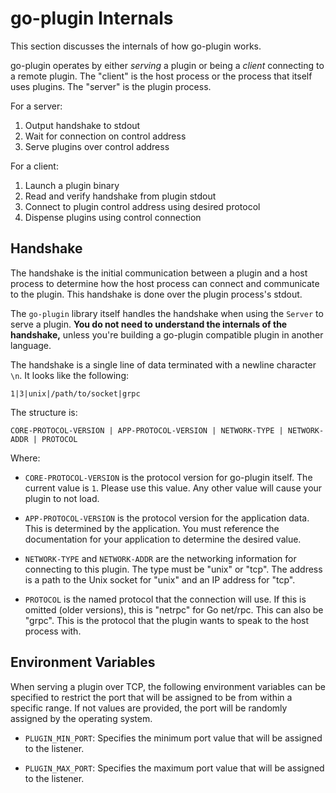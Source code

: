 # go-plugin Internals

This section discusses the internals of how go-plugin works.

go-plugin operates by either _serving_ a plugin or being a _client_
connecting to a remote plugin. The "client" is the host process or the
process that itself uses plugins. The "server" is the plugin process.

For a server:

  1. Output handshake to stdout
  2. Wait for connection on control address
  3. Serve plugins over control address

For a client:

  1. Launch a plugin binary
  2. Read and verify handshake from plugin stdout
  3. Connect to plugin control address using desired protocol
  4. Dispense plugins using control connection

## Handshake

The handshake is the initial communication between a plugin and a host
process to determine how the host process can connect and communicate to
the plugin. This handshake is done over the plugin process's stdout.

The `go-plugin` library itself handles the handshake when using the
`Server` to serve a plugin. **You do not need to understand the internals
of the handshake,** unless you're building a go-plugin compatible plugin
in another language.

The handshake is a single line of data terminated with a newline character
`\n`. It looks like the following:

```
1|3|unix|/path/to/socket|grpc
```

The structure is:

```
CORE-PROTOCOL-VERSION | APP-PROTOCOL-VERSION | NETWORK-TYPE | NETWORK-ADDR | PROTOCOL
```

Where:

  * `CORE-PROTOCOL-VERSION` is the protocol version for go-plugin itself.
    The current value is `1`. Please use this value. Any other value will
    cause your plugin to not load.

  * `APP-PROTOCOL-VERSION` is the protocol version for the application data.
    This is determined by the application. You must reference the documentation
    for your application to determine the desired value.

  * `NETWORK-TYPE` and `NETWORK-ADDR` are the networking information for
    connecting to this plugin. The type must be "unix" or "tcp". The address
    is a path to the Unix socket for "unix" and an IP address for "tcp".

  * `PROTOCOL` is the named protocol that the connection will use. If this
    is omitted (older versions), this is "netrpc" for Go net/rpc. This can
    also be "grpc". This is the protocol that the plugin wants to speak to
    the host process with.

## Environment Variables

When serving a plugin over TCP, the following environment variables can be
specified to restrict the port that will be assigned to be from within a
specific range. If not values are provided, the port will be randomly assigned
by the operating system.

 * `PLUGIN_MIN_PORT`: Specifies the minimum port value that will be assigned to the listener.

 * `PLUGIN_MAX_PORT`: Specifies the maximum port value that will be assigned to the listener.
